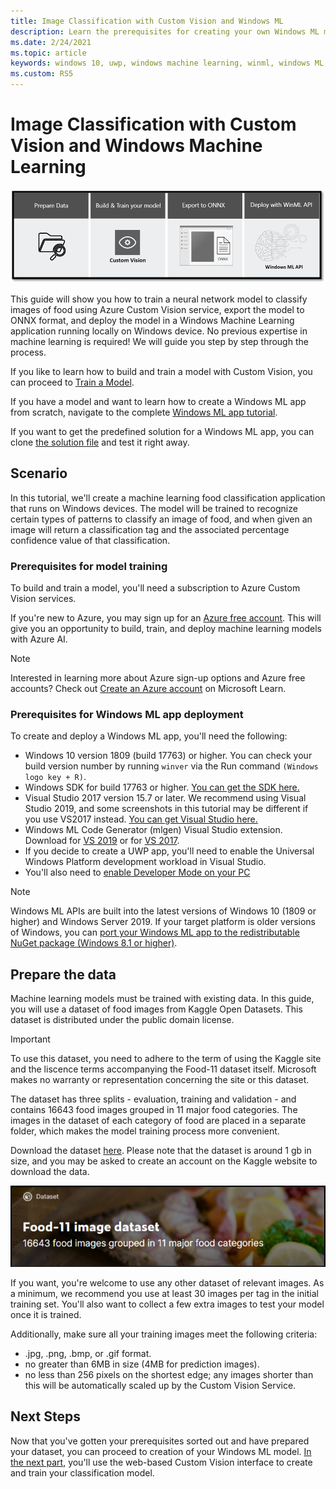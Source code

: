 ```yaml
---
title: Image Classification with Custom Vision and Windows ML
description: Learn the prerequisites for creating your own Windows ML model and image classification app.
ms.date: 2/24/2021
ms.topic: article
keywords: windows 10, uwp, windows machine learning, winml, windows ML, tutorials
ms.custom: RS5
---
```


# Image Classification with Custom Vision and Windows Machine Learning

![Image classification flow](../../images/tutorials/image-classification-flow.png)

This guide will show you how to train a neural network model to classify images of food using Azure Custom Vision service, export the model to ONNX format, and deploy the model in a Windows Machine Learning application running locally on Windows device. No previous expertise in machine learning is required! We will guide you step by step through the process. 

If you like to learn how to build and train a model with Custom Vision, you can proceed to [Train a Model](image-classification-train-model.md).

If you have a model and want to learn how to create a Windows ML app from scratch, navigate to the complete [Windows ML app tutorial](image-classification-deploy-model.md). 

If you want to get the predefined solution for a Windows ML app, you can clone [the solution file](https://github.com/microsoft/Windows-Machine-Learning/tree/master/Samples/Tutorial%20Samples/Custom%20Vision%20and%20Windows%20ML) and test it right away.

## Scenario

In this tutorial, we'll create a machine learning food classification application that runs on Windows devices. The model will be trained to recognize certain types of patterns to classify an image of food, and when given an image will return a classification tag and the associated percentage confidence value of that classification.

### Prerequisites for model training

To build and train a model, you'll need a subscription to Azure Custom Vision services.

If you're new to Azure, you may sign up for an [Azure free account](https://azure.microsoft.com/free/services/machine-learning/). This will give you an opportunity to build, train, and deploy machine learning models with Azure AI. 

> [!NOTE]
> Interested in learning more about Azure sign-up options and Azure free accounts? Check out [Create an Azure account](/learn/modules/create-an-azure-account/) on Microsoft Learn.

### Prerequisites for Windows ML app deployment

To create and deploy a Windows ML app, you'll need the following: 

*	Windows 10 version 1809 (build 17763) or higher. You can check your build version number by running `winver` via the Run command `(Windows logo key + R)`.
*	Windows SDK for build 17763 or higher. [You can get the SDK here.](https://developer.microsoft.com/windows/downloads/windows-10-sdk/)
*	Visual Studio 2017 version 15.7 or later. We recommend using Visual Studio 2019, and some screenshots in this tutorial may be different if you use VS2017 instead. [You can get Visual Studio here.](https://developer.microsoft.com/windows/downloads/)
*	Windows ML Code Generator (mlgen) Visual Studio extension. Download for [VS 2019](https://marketplace.visualstudio.com/items?itemName=WinML.mlgenv2) or for [VS 2017](https://marketplace.visualstudio.com/items?itemName=WinML.mlgen).
*	If you decide to create a UWP app, you'll need to enable the Universal Windows Platform development workload in Visual Studio.
*	You'll also need to [enable Developer Mode on your PC](/windows/apps/get-started/enable-your-device-for-development)

> [!NOTE]
> Windows ML APIs are built into the latest versions of Windows 10 (1809 or higher) and Windows Server 2019. If your target platform is older versions of Windows, you can [port your Windows ML app to the redistributable NuGet package (Windows 8.1 or higher)](../port-app-to-nuget.md). 

## Prepare the data

Machine learning models must be trained with existing data. In this guide, you will use a dataset of food images from Kaggle Open Datasets. This dataset is distributed under the public domain license.

> [!IMPORTANT]
> To use this dataset, you need to adhere to the term of using the Kaggle site and the liscence terms accompanying the Food-11 dataset itself. Microsoft makes no warranty or representation concerning the site or this dataset.

The dataset has three splits - evaluation, training and validation - and contains 16643 food images grouped in 11 major food categories. The images in the dataset of each category of food are placed in a separate folder, which makes the model training process more convenient. 

Download the dataset [here](https://www.kaggle.com/trolukovich/food11-image-dataset). Please note that the dataset is around 1 gb in size, and you may be asked to create an account on the Kaggle website to download the data.

![Food image datasaet](../../images/tutorials/food-image-dataset.png)

If you want, you're welcome to use any other dataset of relevant images. As a minimum, we recommend you use at least 30 images per tag in the initial training set. You'll also want to collect a few extra images to test your model once it is trained.

Additionally, make sure all your training images meet the following criteria:
*	.jpg, .png, .bmp, or .gif format.
*	no greater than 6MB in size (4MB for prediction images).
*	no less than 256 pixels on the shortest edge; any images shorter than this will be automatically scaled up by the Custom Vision Service.

## Next Steps

Now that you've gotten your prerequisites sorted out and have prepared your dataset, you can proceed to creation of your Windows ML model. [In the next part](image-classification-train-model.md), you'll use the web-based Custom Vision interface to create and train your classification model.
